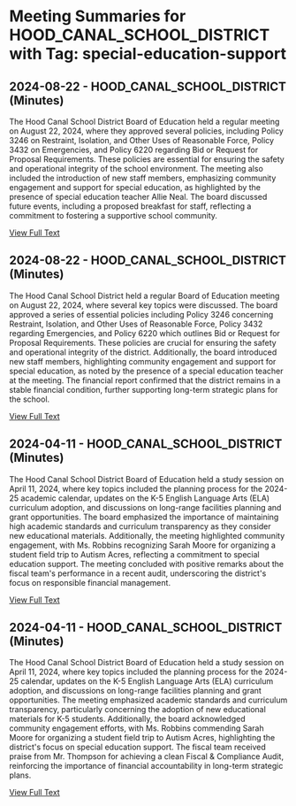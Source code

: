 # Meeting Summaries for HOOD_CANAL_SCHOOL_DISTRICT with Tag: special-education-support

## 2024-08-22 - HOOD_CANAL_SCHOOL_DISTRICT (Minutes)

The Hood Canal School District Board of Education held a regular meeting on August 22, 2024, where they approved several policies, including Policy 3246 on Restraint, Isolation, and Other Uses of Reasonable Force, Policy 3432 on Emergencies, and Policy 6220 regarding Bid or Request for Proposal Requirements. These policies are essential for ensuring the safety and operational integrity of the school environment. The meeting also included the introduction of new staff members, emphasizing community engagement and support for special education, as highlighted by the presence of special education teacher Allie Neal. The board discussed future events, including a proposed breakfast for staff, reflecting a commitment to fostering a supportive school community.

[View Full Text](https://raw.githubusercontent.com/VoronoiPerspectives/WashingtonStateSchoolBoardExplorer/refs/heads/main/data/countries/usa/states/wa/counties/mason/school_boards/hood_canal_school_district/2024/2024-08-22-minutes.txt)

## 2024-08-22 - HOOD_CANAL_SCHOOL_DISTRICT (Minutes)

The Hood Canal School District held a regular Board of Education meeting on August 22, 2024, where several key topics were discussed. The board approved a series of essential policies including Policy 3246 concerning Restraint, Isolation, and Other Uses of Reasonable Force, Policy 3432 regarding Emergencies, and Policy 6220 which outlines Bid or Request for Proposal Requirements. These policies are crucial for ensuring the safety and operational integrity of the district. Additionally, the board introduced new staff members, highlighting community engagement and support for special education, as noted by the presence of a special education teacher at the meeting. The financial report confirmed that the district remains in a stable financial condition, further supporting long-term strategic plans for the school.

[View Full Text](https://raw.githubusercontent.com/VoronoiPerspectives/WashingtonStateSchoolBoardExplorer/refs/heads/main/data/countries/usa/states/wa/counties/mason/school_boards/hood_canal_school_district/2024/2024-08-22-draftboardmtg-minutes.txt)

## 2024-04-11 - HOOD_CANAL_SCHOOL_DISTRICT (Minutes)

The Hood Canal School District Board of Education held a study session on April 11, 2024, where key topics included the planning process for the 2024-25 academic calendar, updates on the K-5 English Language Arts (ELA) curriculum adoption, and discussions on long-range facilities planning and grant opportunities. The board emphasized the importance of maintaining high academic standards and curriculum transparency as they consider new educational materials. Additionally, the meeting highlighted community engagement, with Ms. Robbins recognizing Sarah Moore for organizing a student field trip to Autism Acres, reflecting a commitment to special education support. The meeting concluded with positive remarks about the fiscal team's performance in a recent audit, underscoring the district's focus on responsible financial management.

[View Full Text](https://raw.githubusercontent.com/VoronoiPerspectives/WashingtonStateSchoolBoardExplorer/refs/heads/main/data/countries/usa/states/wa/counties/mason/school_boards/hood_canal_school_district/2024/2024-04-11-minutes.txt)

## 2024-04-11 - HOOD_CANAL_SCHOOL_DISTRICT (Minutes)

The Hood Canal School District Board of Education held a study session on April 11, 2024, where key topics included the planning process for the 2024-25 calendar, updates on the K-5 English Language Arts (ELA) curriculum adoption, and discussions on long-range facilities planning and grant opportunities. The meeting emphasized academic standards and curriculum transparency, particularly concerning the adoption of new educational materials for K-5 students. Additionally, the board acknowledged community engagement efforts, with Ms. Robbins commending Sarah Moore for organizing a student field trip to Autism Acres, highlighting the district's focus on special education support. The fiscal team received praise from Mr. Thompson for achieving a clean Fiscal & Compliance Audit, reinforcing the importance of financial accountability in long-term strategic plans.

[View Full Text](https://raw.githubusercontent.com/VoronoiPerspectives/WashingtonStateSchoolBoardExplorer/refs/heads/main/data/countries/usa/states/wa/counties/mason/school_boards/hood_canal_school_district/2024/2024-04-11-draftmtg-minutes.txt)

